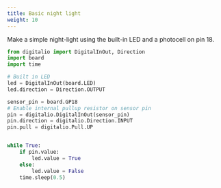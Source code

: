 ```yaml
---
title: Basic night light
weight: 10
---
```


Make a simple night-light using the built-in LED and a photocell on pin 18.

```python {linenos=table}
from digitalio import DigitalInOut, Direction
import board
import time

# Built in LED
led = DigitalInOut(board.LED)
led.direction = Direction.OUTPUT

sensor_pin = board.GP18
# Enable internal pullup resistor on sensor pin
pin = digitalio.DigitalInOut(sensor_pin)
pin.direction = digitalio.Direction.INPUT
pin.pull = digitalio.Pull.UP


while True:
    if pin.value:
        led.value = True
    else:
        led.value = False
    time.sleep(0.5)
```
